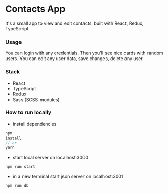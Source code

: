 # Contacts App

It's a small app to view and edit contacts, built with React, Redux, TypeScript

### Usage

You can login with any credentials. Then you'll see nice cards with random users. You can edit any user data, save
changes, delete any user.

### Stack

- React
- TypeScript
- Redux
- Sass (SCSS-modules)

### How to run locally

* install dependencies

```js
npm
install
// or
yarn
```

* start local server on localhost:3000

```
npm run start
```

* in a new terminal start json server on localhost:3001

```
npm run db
```

